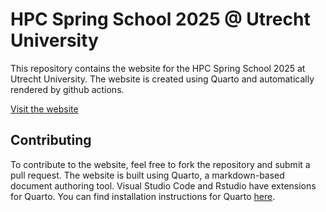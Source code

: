 # HPC Spring School 2025 @ Utrecht University

This repository contains the website for the HPC Spring School 2025 at Utrecht University. The website is created using Quarto and automatically rendered by github actions.

[Visit the website](https://utrechtuniversity.github.io/hpc-spring-school)

## Contributing

To contribute to the website, feel free to fork the repository and submit a pull request. The website is built using Quarto, a markdown-based document authoring tool. Visual Studio Code and Rstudio have extensions for Quarto. You can find installation instructions for Quarto [here](https://quarto.org/docs/getting-started/installation.html).






